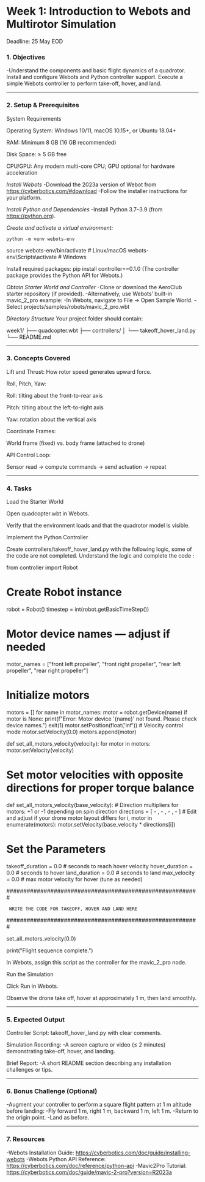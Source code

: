 # Week 1: Introduction to Webots and Multirotor Simulation
Deadline: 25 May EOD

### 1. **Objectives**
-Understand the components and basic flight dynamics of a quadrotor.
Install and configure Webots and Python controller support.
Execute a simple Webots controller to perform take-off, hover, and land.

---

### 2. **Setup & Prerequisites**
System Requirements


Operating System: Windows 10/11, macOS 10.15+, or Ubuntu 18.04+


RAM: Minimum 8 GB (16 GB recommended)


Disk Space: ≥ 5 GB free


CPU/GPU: Any modern multi-core CPU; GPU optional for hardware acceleration


*Install Webots*
-Download the 2023a version of Webot from https://cyberbotics.com/#download
-Follow the installer instructions for your platform.

*Install Python and Dependencies*
-Install Python 3.7–3.9 (from https://python.org).

*Create and activate a virtual environment:*

 	python -m venv webots-env
source webots-env/bin/activate   # Linux/macOS
webots-env\Scripts\activate      # Windows

Install required packages:
 pip install controller==0.1.0
 (The controller package provides the Python API for Webots.)


*Obtain Starter World and Controller*
  -Clone or download the AeroClub starter repository (if provided).
  -Alternatively, use Webots’ built-in mavic_2_pro example:
  -In Webots, navigate to File → Open Sample World.
  -Select projects/samples/robots/mavic_2_pro.wbt


*Directory Structure*
 Your project folder should contain:

 week1/
├── quadcopter.wbt
├── controllers/
│   └── takeoff_hover_land.py
└── README.md

---

### 3. **Concepts Covered**
Lift and Thrust: How rotor speed generates upward force.


Roll, Pitch, Yaw:


Roll: tilting about the front-to-rear axis


Pitch: tilting about the left-to-right axis


Yaw: rotation about the vertical axis


Coordinate Frames:


World frame (fixed) vs. body frame (attached to drone)


API Control Loop:


Sensor read → compute commands → send actuation → repeat

---

### 4. **Tasks**
Load the Starter World


Open quadcopter.wbt in Webots.


Verify that the environment loads and that the quadrotor model is visible.


Implement the Python Controller


Create controllers/takeoff_hover_land.py with the following logic, some of the code are not completed. Understand the logic and complete the code :

 from controller import Robot

# Create Robot instance
robot = Robot()
timestep = int(robot.getBasicTimeStep())

# Motor device names — adjust if needed
motor_names = ["front left propeller", "front right propeller", "rear left propeller", "rear right propeller"]

# Initialize motors
motors = []
for name in motor_names:
    motor = robot.getDevice(name)
    if motor is None:
        print(f"Error: Motor device '{name}' not found. Please check device names.")
        exit(1)
    motor.setPosition(float('inf'))  # Velocity control mode
    motor.setVelocity(0.0)
    motors.append(motor)

def set_all_motors_velocity(velocity):
    for motor in motors:
        motor.setVelocity(velocity)

# Set motor velocities with opposite directions for proper torque balance
def set_all_motors_velocity(base_velocity):
    # Direction multipliers for motors: +1 or -1 depending on spin direction
    directions = [ - , - , -  , - ]  # Edit and adjust if your drone motor layout differs
    for i, motor in enumerate(motors):
        motor.setVelocity(base_velocity * directions[i])

# Set the Parameters
takeoff_duration = 0.0   # seconds to reach hover velocity
hover_duration = 0.0    # seconds to hover
land_duration = 0.0     # seconds to land
max_velocity =  0.0    # max motor velocity for hover (tune as needed)

#########################################################

     WRITE THE CODE FOR TAKEOFF, HOVER AND LAND HERE

#########################################################

set_all_motors_velocity(0.0)

print("Flight sequence complete.")


In Webots, assign this script as the controller for the mavic_2_pro node.


Run the Simulation


Click Run in Webots.


Observe the drone take off, hover at approximately 1 m, then land smoothly.

---

### 5. **Expected Output**
Controller Script: takeoff_hover_land.py with clear comments.


Simulation Recording:
-A screen capture or video (≤ 2 minutes) demonstrating take-off, hover, and landing.


Brief Report:
-A short README section describing any installation challenges or tips.

---

### 6. **Bonus Challenge (Optional)**
-Augment your controller to perform a square flight pattern at 1 m altitude before landing:
-Fly forward 1 m, right 1 m, backward 1 m, left 1 m.
-Return to the origin point.
-Land as before.

---

### 7. **Resources**

-Webots Installation Guide: https://cyberbotics.com/doc/guide/installing-webots
-Webots Python API Reference: https://cyberbotics.com/doc/reference/python-api 
-Mavic2Pro Tutorial: https://cyberbotics.com/doc/guide/mavic-2-pro?version=R2023a







